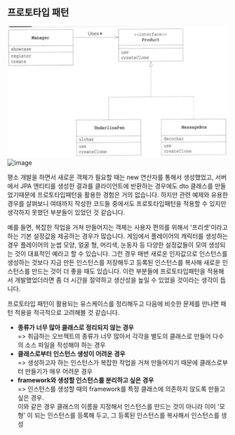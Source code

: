 ## 프로토타입 패턴 ##

![img.png](img.png)![image](https://github.com/sungwoon129/blog-code/assets/43958570/9c621438-4ca3-4d76-b0c1-f4922a154783)

평소 개발을 하면서 새로운 객체가 필요할 때는 new 연산자를 통해서 생성했었고, 서버에서 JPA 엔티티를 생성한 결과를 클라이언트에 반환하는 경우에도 dto 클래스를 만들었기때문에 프로토타입패턴을 활용한 경험은 거의 없습니다.
하지만 관련 예제와 유용한 경우를 살펴보니 여태까지 작성한 코드들 중에서도 프로토타입패턴을 적용할 수 있지만 생각하지 못했던 부분들이 있었던 것 같습니다.

예를 들면, 복잡한 작업을 거쳐 만들어지는 객체는 사용자 편의를 위해서 '프리셋'이라고 하는 기본 설정값을 제공하는 경우가 많습니다.
게임에서 플레이어의 캐릭터를 생성하는 경우 플레이어의 눈썹 모양, 얼굴 형, 머리색, 눈동자 등 다양한 설정값들이 모여 생성되는 것이 대표적인 예라고 할 수 있습니다.
그런 경우 매번 새로운 인자값으로 인스턴스를 생성하는 것보다 지금 만든 인스턴스를 저장해두고 등록된 인스턴스를 복사해 새로운 인스턴스를 만드는 것이 더 좋을 때도 있습니다.
이런 부분들에 프로토타입패턴을 적용해서 개발했었더라면 좀 더 시간을 절약하고 생산성을 높일 수 있었을 것이라는 생각이 듭니다.

프로토타입 패턴이 활용되는 유스케이스를 정리해두고 다음에 비슷한 문제를 만나면 패턴 적용을 적극적으로 고려해볼 것 같습니다.

+ <b>종류가 너무 많아 클래스로 정리되지 않는 경우</b>  
    => 취급하는 오브젝트의 종류가 너무 많아서 각각을 별도의 클래스로 만들어 다수의 소스 파일을 작성해야 하는 경우
+ <b>클래스로부터 인스턴스 생성이 어려운 경우</b>  
    => 생성하고자 하는 인스턴스가 복잡한 작업을 거쳐 만들어지기 때문에 클래스로부터 만들기가 매우 어려운 경우
+ <b>framework와 생성할 인스턴스를 분리하고 싶은 경우</b>  
    => 인스턴스를 생성할 때의 framework를 특정 클래스에 의존하지 않도록 만들고 싶은 경우.  
이와 같은 경우 클래스의 이름을 지정해서 인스턴스를 만드는 것이 아니라 이미 '모형' 이 되는 인스턴스를 등록해 두고, 그 등록된 인스턴스를 복사해서 인스턴스를 생성